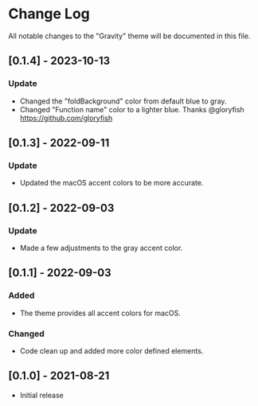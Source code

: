 # Change Log

All notable changes to the "Gravity" theme will be documented in this file.

## [0.1.4] - 2023-10-13
### Update
- Changed the "foldBackground" color from default blue to gray.
- Changed "Function name" color to a lighter blue. Thanks @gloryfish https://github.com/gloryfish

## [0.1.3] - 2022-09-11
### Update
- Updated the macOS accent colors to be more accurate.

## [0.1.2] - 2022-09-03
### Update
- Made a few adjustments to the gray accent color.

## [0.1.1] - 2022-09-03
### Added
- The theme provides all accent colors for macOS.

### Changed
- Code clean up and added more color defined elements.

## [0.1.0] - 2021-08-21
- Initial release
